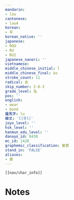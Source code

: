 ```yaml
---
mandarin:
- lóu
cantonese:
- lau4
korean:
- 루
korean_native: ''
japanese:
- ROU
- RU
- RUI
japanese_nanori: ''
vietnamese:
middle_chinese_initial: l
middle_chinese_final: ɨo
stroke_count: 11
radical: 女
skip_number: 2-8-3
grade_level: 名
pos: ''
english:
- wear
- bond
羅馬字: lu
韓文: '[[루]]'
joyo_level: ''
hsk_level: ''
hanmun_edu_level: ''
danayo_id: 8438
mc_id: 1428
graphemic_classification: 會意
stand_in: 'FALSE'
aliases:
- 娄
---
```

```meta-bind-embed
[[nav/char_info]]
```

# Notes
